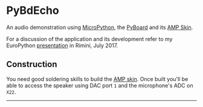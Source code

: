 # PyBdEcho
An audio demonstration using [MicroPython], the [PyBoard] and its [AMP Skin].

For a discussion of the application and its development refer to my
EuroPython [presentation] in Rimini, July 2017.

## Construction
You need good soldering skills to build the [AMP skin].
Once built you'll be able to access the speaker
using DAC port `1` and the microphone's ADC on `X22`.

---

[MicroPython]:  http://micropython.org
[PyBoard]:      https://micropython.org/store/#/store
[AMP Skin]:     https://micropython.org/store/#/products/AMPv1_0
[Presentation]: https://ep2017.europython.eu/conference/talks/building-a-real-time-embedded-audio-sampling-application-with-micropython
